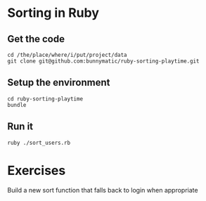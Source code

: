 # Sorting in Ruby

## Get the code

    cd /the/place/where/i/put/project/data
    git clone git@github.com:bunnymatic/ruby-sorting-playtime.git

## Setup the environment

    cd ruby-sorting-playtime
    bundle

## Run it

    ruby ./sort_users.rb

# Exercises

Build a new sort function that falls back to login when appropriate


